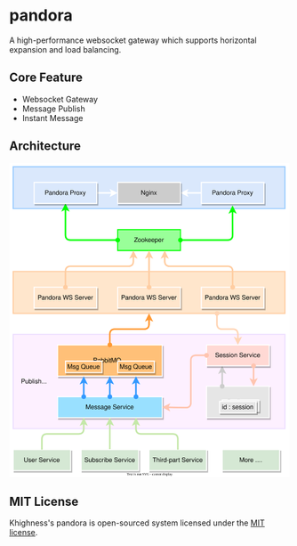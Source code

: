 # pandora

A high-performance websocket gateway which supports horizontal expansion and load balancing.


## Core Feature

- Websocket Gateway
- Message Publish
- Instant Message


## Architecture

![Pandora-Architecture](./docs/images/Pandora-Architecture.svg)



## MIT License

Khighness's pandora is open-sourced system licensed under the [MIT license](https://github.com/Khighness/pandora/blob/master/LICENSE).